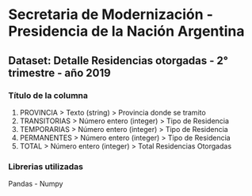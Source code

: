 # Secretaria de Modernización - Presidencia de la Nación Argentina
## Dataset: Detalle Residencias otorgadas - 2° trimestre - año 2019

### Título de la columna

1. PROVINCIA >  Texto (string) > Provincia donde se tramito 
2. TRANSITORIAS >  Número entero (integer) > Tipo de Residencia 
3. TEMPORARIAS > Número entero (integer) >  Tipo de Residencia 
4. PERMANENTES > Número entero (integer) > Tipo de Residencia
5. TOTAL > Número entero (integer) > Total Residencias Otorgadas 

### Librerias utilizadas 

Pandas - Numpy

